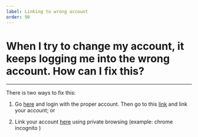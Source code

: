 ```yaml
---
label: Linking to wrong account 
order: 90
---
```


# When I try to change my account, it keeps logging me into the wrong account. How can I fix this?

---

There is two ways to fix this:

1) Go [here](https://xbox.com/live) and login with the proper account. Then go to this [link](https://realmbot.dev) and link your account; or

2) Link your account [here](https://realmbot.dev) using private browsing (example: chrome incognito )
